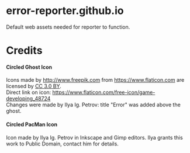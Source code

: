 # error-reporter.github.io

Default web assets needed for reporter to function.

# Credits

#### Circled Ghost Icon

Icons made by http://www.freepik.com from https://www.flaticon.com are licensed by [CC 3.0 BY][2].  
Direct link on icon: https://www.flaticon.com/free-icon/game-developing_48724  
Changes were made by Ilya Ig. Petrov: title "Error" was added above the ghost.

[2]: http://creativecommons.org/licenses/by/3.0/

#### Circled PacMan Icon

Icon made by Ilya Ig. Petrov in Inkscape and Gimp editors. Ilya grants this work to Public Domain, contact him for details.
